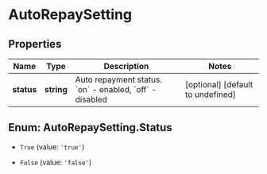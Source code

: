 # AutoRepaySetting

## Properties

Name | Type | Description | Notes
------------ | ------------- | ------------- | -------------
**status** | **string** | Auto repayment status. &#x60;on&#x60; - enabled, &#x60;off&#x60; - disabled | [optional] [default to undefined]

## Enum: AutoRepaySetting.Status

* `True` (value: `'true'`)

* `False` (value: `'false'`)


